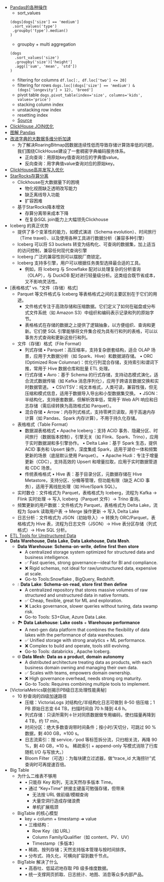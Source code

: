 
- [Pandas的各种操作](https://mp.weixin.qq.com/s/Rkz0fbI_Qw0dR4q_yvjszQ)
  - sort_values
   ```shell
   (dogs[dogs['size'] == 'medium']
    .sort_values('type')
    .groupby('type').median()
   )
   ```
  - groupby + multi aggregation
   ```shell
   (dogs
     .sort_values('size')
     .groupby('size')['height']
     .agg(['sum', 'mean', 'std'])
   )
   ```
  - filtering for columns `df.loc[:, df.loc['two'] <= 20]`
  - filtering for rows `dogs.loc[(dogs['size'] == 'medium') & (dogs['longevity'] > 12), 'breed']`
  - pivot table `dogs.pivot_table(index='size', columns='kids', values='price')`
  - stacking column index
  - unstacking row index
  - resetting index
  - [Source](https://pandastutor.com/index.html)
- [ClickHouse JOIN优化](https://mp.weixin.qq.com/s/SN1bbddO_qYmAWLSz3IhsA)
- [图解 Pandas](https://mp.weixin.qq.com/s/cSk9gCdUTlCV8csmbkj3KQ)
- [改进字典的大数据多维分析加速](https://mp.weixin.qq.com/s/XSrRc5ccHFJBE-IzORm-3Q)
  - 为了解决RoaringBitmap因数据连续性低而导致存储计算效率低的问题，我们围绕ClickHouse建设了一套稠密字典编码服务体系。
    - 正向查询：用原始key值查询对应的字典值value。
    - 反向查询：用字典值value查询对应的原始key。
- [ClickHouse高并发写入优化](https://mp.weixin.qq.com/s/3Q-Gu_CnU3ynL7hjujkCow)
- [StarRocks存算分离](https://mp.weixin.qq.com/s/9fvVtInwiR93GGVR8yarLA)
  - Clickhouse在大数据量下的困境
    - 物化视图缺乏透明改写能力
    - 缺乏离线导入功能
    - 扩容困难
  - 基于StarRocks降本增效
    - 存算分离带来成本下降
    - 在复杂SQL join能力上大幅领先Clickhouse
- Iceberg 的真正优势
  - 提供了多个变革性的能力，如模式演进（Schema evolution）、时间旅行（Time travel）、以及使用各种工具进行数据分析（兼容多种引擎）
  - Iceberg 可以将 S3 buckets 转变为结构化、可查询的数据集，加上适当的访问控制，兼容任何现代查询引擎
  - Iceberg 广泛的兼容性则可以摆脱厂商锁定。
  - Iceberg 支持多引擎，用户可以根据任务类型选择最合适的工具。
    - 例如，将 Iceberg 与 Snowflake 配对以处理复杂的分析查询（OLAP），与 DuckDB 配对进行轻量级分析。这类组合既节省成本，又不影响灵活性。
- [表格格式” vs. “文件（存储）格式]
  - Parquet 等文件格式与 Iceberg 等表格格式之间的主要区别在于它们的用途。
    - 文件格式专注于高效存储和压缩数据。它们定义了如何在磁盘或分布式文件系统（如 Amazon S3）中组织和编码表示记录和列的原始字节。
    - 表格格式在存储的数据之上提供了逻辑抽象，以方便组织、查询和更新。它们使 SQL 引擎能够将文件集合视为具有行和列的表格，可以以事务方式查询和更新这些行和列。
  - 文件（存储）格式（File Format）
    - 列式存储
      • Parquet：高压缩率，支持复杂嵌套结构，适合 OLAP 场景，应用于大数据分析（如 Spark、Hive）和数据湖存储。
      • ORC (Optimized Row Columnar)：优化行列混合存储，支持索引和谓词下推，常用于 Hive 数据仓库和批量 ETL 处理。
    - 行式存储
      • Avro：基于 Schema 的行式存储，支持动态模式演化，适合流式数据传输（如 Kafka 消息序列化），应用于跨语言数据交换和实时数据管道。
      • CSV/TSV：纯文本格式，人类可读，兼容性强，但无压缩和模式信息，适用于数据导入导出和小型数据集交换。
      • JSON：半结构化，支持嵌套数据，但解析效率低，常用于 Web API 响应和日志存储（需后续转换为高效格式如 Parquet）。
    - 混合存储
      • Arrow：内存列式格式，支持零拷贝读取，用于高速内存计算（如 Pandas、Spark 内存计算），不用于持久化存储。
  - 表格格式（Table Format）
    - 数据湖表格格式
      • Apache Iceberg：支持 ACID 事务、隐藏分区、时间旅行（数据版本控制），引擎无关（如 Flink、Spark、Trino），应用于实时数据湖和多引擎协作。
      • Delta Lake：基于 Spark 生态，提供 ACID 事务和 Upsert 操作，深度集成 Spark，适用于湖仓一体和频繁更新的场景（底层默认使用 Parquet）。
      • Apache Hudi：专注于增量更新（CDC），支持高效的 Upsert 和增量拉取，应用于实时数据管道和 CDC 场景。
    - 传统表格格式
      • Hive 表：基于目录分区，元数据存储在 Hive Metastore，支持分区、分桶等管理，但功能有限（缺乏 ACID 事务），适用于离线批处理（如 Hive/Spark SQL）。
  - 实时数仓：文件格式为 Parquet，表格格式为 Iceberg，流程为 Kafka → Flink 实时处理 → 写入 Iceberg（Parquet 文件）→ Trino 查询。
  - 频繁更新的用户数据：文件格式为 Parquet，表格格式为 Delta Lake，流程为 Spark 读取用户表 → Merge 操作更新 → 写入 Delta Lake
  - 日志分析：文件格式为 JSON（初始导入）→ 转换为 ORC/Parquet，表格格式为 Hive 表，流程为日志文件（JSON）→ Hive 表分区存储（列式格式）→ Hive SQL 分析。
- [ETL Tools for Unstructured Data](https://zilliz.com/blog/selecting-the-right-etl-tools-for-unstructured-data-to-prepare-for-ai)
- 𝐃𝐚𝐭𝐚 𝐖𝐚𝐫𝐞𝐡𝐨𝐮𝐬𝐞, 𝐃𝐚𝐭𝐚 𝐋𝐚𝐤𝐞, 𝐃𝐚𝐭𝐚 𝐋𝐚𝐤𝐞𝐡𝐨𝐮𝐬𝐞, 𝐃𝐚𝐭𝐚 𝐌𝐞𝐬𝐡.
  - 𝐃𝐚𝐭𝐚 𝐖𝐚𝐫𝐞𝐡𝐨𝐮𝐬𝐞: 𝐒𝐜𝐡𝐞𝐦𝐚-𝐨𝐧-𝐰𝐫𝐢𝐭𝐞, 𝐝𝐞𝐟𝐢𝐧𝐞 𝐟𝐢𝐫𝐬𝐭 𝐭𝐡𝐞𝐧 𝐬𝐭𝐨𝐫𝐞
    - A centralized storage system optimized for structured data and business intelligence.
    - ✅ Fast queries, strong governance—ideal for BI and compliance.
    - ❌ Rigid schemas, not ideal for raw/unstructured data, expensive at scale.
    - Go-to Tools:Snowflake , BigQuery, Redshift.
  - 💧 𝐃𝐚𝐭𝐚 𝐋𝐚𝐤𝐞: 𝐒𝐜𝐡𝐞𝐦𝐚-𝐨𝐧-𝐫𝐞𝐚𝐝, 𝐬𝐭𝐨𝐫𝐞 𝐟𝐢𝐫𝐬𝐭 𝐭𝐡𝐞𝐧 𝐝𝐞𝐟𝐢𝐧𝐞
    - A centralized repository that stores massive volumes of raw structured and unstructured data in native formats.
    - ✅ Cheap, flexible, great for ML and exploration.
    - ❌ Lacks governance, slower queries without tuning, data swamp risk.
    - Go-to Tools: S3+Glue, Azure Data Lake.
  - 🏞️ 𝐃𝐚𝐭𝐚 𝐋𝐚𝐤𝐞𝐡𝐨𝐮𝐬𝐞: 𝐋𝐚𝐤𝐞 𝐜𝐨𝐬𝐭𝐬 + 𝐖𝐚𝐫𝐞𝐡𝐨𝐮𝐬𝐞 𝐩𝐞𝐫𝐟𝐨𝐫𝐦𝐚𝐧𝐜𝐞
    - A next-gen data platform that combines the flexibility of data lakes with the performance of data warehouses.
    - ✅ Unified storage with strong analytics + ML performance.
    - ❌ Complex to build and operate, tools still evolving.
    - Go-to Tools: databricks , Apache Iceberg.
  - 🌐 𝐃𝐚𝐭𝐚 𝐌𝐞𝐬𝐡: 𝐃𝐚𝐭𝐚 𝐚𝐬 𝐚 𝐩𝐫𝐨𝐝𝐮𝐜𝐭, 𝐝𝐨𝐦𝐚𝐢𝐧 𝐚𝐮𝐭𝐨𝐧𝐨𝐦𝐲
    - A distributed architecture treating data as products, with each business domain owning and managing their own data.
    - ✅ Scales with teams, empowers domain ownership.
    - ❌ High governance overhead, needs strong org maturity.
    - Go-to Tools: Requires combining multiple tools to implement.
- [VictoriaMetrics联创揭示PB级日志处理性能奥秘]
  - 10 秒查询的四级加速路径
    -  压缩：VictoriaLogs 对结构化/半结构化日志可做到 8–50 倍压缩；1 PB 原始日志变 64 TB，扫描时间自 70 h 降到 4.6 h。
    -  列式存储：只读所需列＋针对同质数据做专用编码，使扫描量再降到 4 TB，约 17 min。
    -  时间分区：绝大多数查询带时间条件；按小时/天切分，可跳过 90 % 数据，剩 400 GB，≈100 s。
    -  日志流索引：按 service／pod 等标签拆分流，只扫相关流，再降 90 %，剩 40 GB，≈10 s。 稀疏索引 + append-only 写模式消除了行库随机 I/O 与写放大。）
    -  Bloom Filter（可选）：为每块建立过滤器，做“trace_id 大海捞针”式查询时可再提速百倍。
- Big Table
  - 为什么二维表不够用
    - • 只能存 Key 和列，无法天然存多版本 Time。
    - • 通过 “Key+Time” 拼接主键虽可勉强存储，但带来
      - 无法按 URL 做前缀/模糊查询
      - 大量空洞行造成存储浪费
      - 单机扩展瓶颈
  - BigTable 的核心模型
    - key + column + timestamp ➜ value
    - • 三维结构：
      - Row Key（如 URL）
      - Column Family/Qualifier（如 content、PV、UV）
      - Timestamp（多版本）
    - • 稀疏、按列存储；天然支持版本管理与按时间排序。
    - • 分布式、持久化，可横向扩容到数千节点。
  - BigTable 解决了什么
    - • 高吞吐、低延迟地存取 PB 级多维度数据。
    - • 统一支撑网页抓取、日志统计、地图、消息等众多内部产品。




















